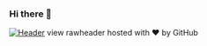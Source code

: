 ### Hi there 👋


[![Header](https://raw.githubusercontent.com/MartinHeinz/<OWNER>/<OWNER>/readme_header.png "Header")](https://some-url.dev/)
view rawheader hosted with ❤ by GitHub



<!--
**ivyli6477/ivyli6477** is a ✨ _special_ ✨ repository because its `README.md` (this file) appears on your GitHub profile.

Here are some ideas to get you started:

- 🔭 I’m currently working on ...
- 🌱 I’m currently learning ...
- 👯 I’m looking to collaborate on ...
- 🤔 I’m looking for help with ...
- 💬 Ask me about ...
- 📫 How to reach me: ...
- 😄 Pronouns: ...
- ⚡ Fun fact: ...
-->
